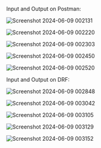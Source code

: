 Input and Output on Postman:

![Screenshot 2024-06-09 002131](https://github.com/rahulmakhijasg8/CoinMarketCap/assets/86805423/6c433e52-108f-4add-9f5c-9acdc03deeef)

![Screenshot 2024-06-09 002220](https://github.com/rahulmakhijasg8/CoinMarketCap/assets/86805423/3e71a30b-90b8-46f9-bec9-c0c443dbd702)

![Screenshot 2024-06-09 002303](https://github.com/rahulmakhijasg8/CoinMarketCap/assets/86805423/a844b18a-fe65-4d1e-a366-6c01e01db673)

![Screenshot 2024-06-09 002450](https://github.com/rahulmakhijasg8/CoinMarketCap/assets/86805423/85dc9feb-2ec6-47a2-a2f5-713ebd5d104a)

![Screenshot 2024-06-09 002520](https://github.com/rahulmakhijasg8/CoinMarketCap/assets/86805423/91f0df0f-69dc-40f4-abe3-14d0bb6864e6)


Input and Output on DRF:

![Screenshot 2024-06-09 002848](https://github.com/rahulmakhijasg8/CoinMarketCap/assets/86805423/6321d985-1e9b-4b47-8620-62d4fccd01c3)

![Screenshot 2024-06-09 003042](https://github.com/rahulmakhijasg8/CoinMarketCap/assets/86805423/6d1d7bf6-d12d-44ee-bce4-d1d66cd880e6)

![Screenshot 2024-06-09 003105](https://github.com/rahulmakhijasg8/CoinMarketCap/assets/86805423/c2b77de7-0caa-46da-ad06-6e71229df382)

![Screenshot 2024-06-09 003129](https://github.com/rahulmakhijasg8/CoinMarketCap/assets/86805423/7ee40010-71ef-4b8e-be0c-fed96c068e26)

![Screenshot 2024-06-09 003152](https://github.com/rahulmakhijasg8/CoinMarketCap/assets/86805423/433509ce-6236-45f8-9c30-4ba905af7c22)


